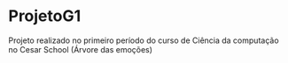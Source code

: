 # ProjetoG1
Projeto realizado no primeiro período do curso de Ciência da computação no Cesar School (Árvore das emoções)
